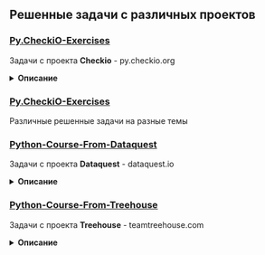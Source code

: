 ## Решенные задачи с различных проектов

### [Py.CheckiO-Exercises](Py.CheckiO-Exercises)

Задачи с проекта **Checkio** - py.checkio.org

<details><summary><b>Описание</b></summary>

Coding games for beginners and advanced programmers where you can improve your coding skills by solving engaging challenges and fun task using Python and JavaScript

</details>

### [Py.CheckiO-Exercises](Python-Any-Tasks)

Различные решенные задачи на разные темы

### [Python-Course-From-Dataquest](Python-Course-From-Dataquest)

Задачи с проекта **Dataquest** - dataquest.io

<details><summary><b>Описание</b></summary>

Проект для изучения науки о данных (data science) Dataquest построен в форме Codecademy — пользователь изучает науку, выполняя различные задания.

</details>

### [Python-Course-From-Treehouse](Python-Course-From-Treehouse)

Задачи с проекта **Treehouse** - teamtreehouse.com

<details><summary><b>Описание</b></summary>

Treehouse or (Teamtreehouse) is an online technology school that offers beginner to advanced courses in web design, web development, mobile development and game development.

</details>